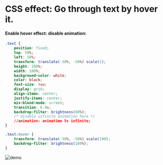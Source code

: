 # CSS effect: Go through text by hover it.

#### Enable hover effect: disable animation: 

```css
.text {
    position: fixed;
    top: 50%;
    left: 50%;
    transform: translate(-50%, -50%) scale(1);
    height: 100%;
    width: 100%;
    background-color: white;
    color: black;
    font-size: 4vw;
    display: grid;
    align-items: center;
    justify-items: center;
    mix-blend-mode: screen;
    transition: 0.9s;
    backdrop-filter: brightness(80%);
    /* disable infinite animation here */
    //animation: animatime 5s infinite;
}

.text:hover {
    transform: translate(-50%, -50%) scale(190);
    backdrop-filter: brightness(100%);
}
```

![demo](css_effect.gif)

